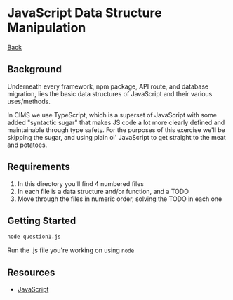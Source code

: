 # JavaScript Data Structure Manipulation

[Back](/README.md#cims-interview-skills-tests)

## Background

Underneath every framework, npm package, API route, and database migration, lies
the basic data structures of JavaScript and their various uses/methods.

In CIMS we use TypeScript, which is a superset of JavaScript with some added
"syntactic sugar" that makes JS code a lot more clearly defined and maintainable 
through type safety. For the purposes of this exercise we'll be skipping the sugar, and 
using plain ol' JavaScript to get straight to the meat and potatoes.

## Requirements

1. In this directory you'll find 4 numbered files
1. In each file is a data structure and/or function, and a TODO
1. Move through the files in numeric order, solving the TODO in each one

## Getting Started

``` bash
node question1.js
```
Run the .js file you're working on using `node`

## Resources

- [JavaScript](https://developer.mozilla.org/en-US/docs/Web/JavaScript/)

